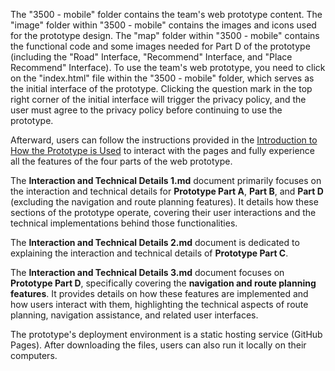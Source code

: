 The "3500 - mobile" folder contains the team's web prototype content. The "image" folder within "3500 - mobile" contains the images and icons used for the prototype design. The "map" folder within "3500 - mobile" contains the functional code and some images needed for Part D of the prototype (including the "Road" Interface, "Recommend" Interface, and "Place Recommend" Interface). To use the team's web prototype, you need to click on the "index.html" file within the "3500 - mobile" folder, which serves as the initial interface of the prototype. Clicking the question mark in the top right corner of the initial interface will trigger the privacy policy, and the user must agree to the privacy policy before continuing to use the prototype.

Afterward, users can follow the instructions provided in the [Introduction to How the Prototype is Used](https://github.com/vvvcccttt/DECO3500/wiki/%22FamTrip%22-Design-Process#high-fidelity-prototypes) to interact with the pages and fully experience all the features of the four parts of the web prototype.

The **Interaction and Technical Details 1.md** document primarily focuses on the interaction and technical details for **Prototype Part A**, **Part B**, and **Part D** (excluding the navigation and route planning features). It details how these sections of the prototype operate, covering their user interactions and the technical implementations behind those functionalities.

The **Interaction and Technical Details 2.md** document is dedicated to explaining the interaction and technical details of **Prototype Part C**. 

The **Interaction and Technical Details 3.md** document focuses on **Prototype Part D**, specifically covering the **navigation and route planning features**. It provides details on how these features are implemented and how users interact with them, highlighting the technical aspects of route planning, navigation assistance, and related user interfaces.

The prototype's deployment environment is a static hosting service (GitHub Pages). After downloading the files, users can also run it locally on their computers.
